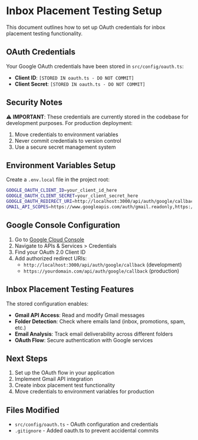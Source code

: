 # Inbox Placement Testing Setup

This document outlines how to set up OAuth credentials for inbox placement testing functionality.

## OAuth Credentials

Your Google OAuth credentials have been stored in `src/config/oauth.ts`:

- **Client ID**: `[STORED IN oauth.ts - DO NOT COMMIT]`
- **Client Secret**: `[STORED IN oauth.ts - DO NOT COMMIT]`

## Security Notes

⚠️ **IMPORTANT**: These credentials are currently stored in the codebase for development purposes. For production deployment:

1. Move credentials to environment variables
2. Never commit credentials to version control
3. Use a secure secret management system

## Environment Variables Setup

Create a `.env.local` file in the project root:

```bash
GOOGLE_OAUTH_CLIENT_ID=your_client_id_here
GOOGLE_OAUTH_CLIENT_SECRET=your_client_secret_here
GOOGLE_OAUTH_REDIRECT_URI=http://localhost:3000/api/auth/google/callback
GMAIL_API_SCOPES=https://www.googleapis.com/auth/gmail.readonly,https://www.googleapis.com/auth/gmail.modify
```

## Google Console Configuration

1. Go to [Google Cloud Console](https://console.cloud.google.com/)
2. Navigate to APIs & Services > Credentials
3. Find your OAuth 2.0 Client ID
4. Add authorized redirect URIs:
   - `http://localhost:3000/api/auth/google/callback` (development)
   - `https://yourdomain.com/api/auth/google/callback` (production)

## Inbox Placement Testing Features

The stored configuration enables:

- **Gmail API Access**: Read and modify Gmail messages
- **Folder Detection**: Check where emails land (inbox, promotions, spam, etc.)
- **Email Analysis**: Track email deliverability across different folders
- **OAuth Flow**: Secure authentication with Google services

## Next Steps

1. Set up the OAuth flow in your application
2. Implement Gmail API integration
3. Create inbox placement test functionality
4. Move credentials to environment variables for production 
## Files Modified

- `src/config/oauth.ts` - OAuth configuration and credentials
- `.gitignore` - Added oauth.ts to prevent accidental commits

